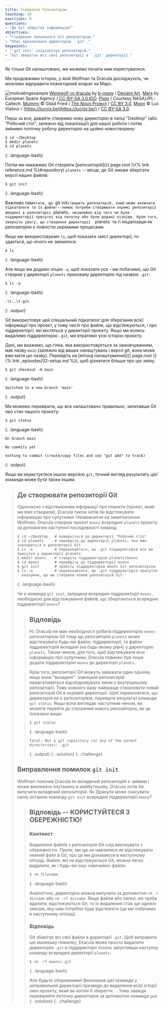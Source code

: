 ```yaml
---
title: Створення Репозиторію
teaching: 10
exercises: 0
questions:
- "Де Git зберігає інформацію?"
objectives:
- "Створення локального Git репозиторію."
- "Опис призначення директорію `.git`."
keypoints:
- "`git init` ініціалізує репозиторій."
- "Git зберігає всі свої репозиторії в `.git` директорії."
---
```


Як тільки Git налаштовано,
ми можемо почати ним користуватися.

Ми продовжимо історію, у якій Wolfman та Dracula досліджують,
чи можливо відправити планетарний апарат на Марс.

![motivatingexample](../fig/motivatingexample.png)
[Werewolf vs dracula](https://www.deviantart.com/b-maze/art/Werewolf-vs-Dracula-124893530)
by [b-maze](https://www.deviantart.com/b-maze) / [Deviant Art](https://www.deviantart.com/).
[Mars](https://en.wikipedia.org/wiki/File:OSIRIS_Mars_true_color.jpg) by European Space Agency /
[CC-BY-SA 3.0 IGO](https://creativecommons.org/licenses/by/3.0/deed.en).
[Pluto](https://commons.wikimedia.org/wiki/File:PIA19873-Pluto-NewHorizons-FlyingPastImage-20150714-transparent.png) /
Courtesy NASA/JPL-Caltech.
[Mummy](https://commons.wikimedia.org/wiki/File:Mummy_icon_-_Noun_Project_4070.svg)
&copy; Gilad Fried / [The Noun Project](https://thenounproject.com/) /
[CC BY 3.0](https://creativecommons.org/licenses/by/3.0/deed.en).
[Moon](https://commons.wikimedia.org/wiki/File:Lune_ico.png)
&copy; Luc Viatour / [https://lucnix.be](https://lucnix.be/) /
[CC BY-SA 3.0](https://creativecommons.org/licenses/by-sa/3.0/deed.en).



Перш за все, давайте створимо нову директорію в папці "Desktop" (або "Робочий стіл", залежно від локалізації) для нашої роботи і потім змінимо поточну робочу директорію на щойно новостворену:

~~~
$ cd ~/Desktop
$ mkdir planets
$ cd planets
~~~
{: .language-bash}

Потім ми накажемо Git створити [репозиторій]({{ page.root }}{% link reference.md %}#repository) `planets` 
-- місце, де Git зможе зберігати версії наших файлів:


~~~
$ git init
~~~
{: .language-bash}

Важливо пам`ятати, що `git init` створить репозиторій,
який може включати підкаталоги та їх файли---немає потреби створювати
окремі репозиторії вміщені в репозиторії  `planets`, незалежно від того
чи були піддиректорії присутні від початку або були додані пізніше. Крім того, зверніть увагу,
що створення директорії  `planets` та її ініціалізація як
репозиторію є повністю окремими процесами.

Якщо ми використовуємо `ls`, щоб показати зміст директорії,
то здається, що нічого не змінилося:

~~~
$ ls
~~~
{: .language-bash}

Але якщо ми додамо опцію `-a`, щоб показати усе -
ми побачимо, що Git створив у директорії `planets` приховану директорію під назвою `.git`:

~~~
$ ls -a
~~~
{: .language-bash}

~~~
.\t..\t.git
~~~
{: .output}

Git використовує цей спеціальний підкаталог для зберігання всієї інформації про проект, 
у тому числі про файли, що відстежуються, і про піддиректорії, які містяться у директорії проєкту.
Якщо ми колись видалимо піддиректорію `.git`,
ми втратимо усю історію проєкту.

Далі, ми вкажемо, що гілка, яка використовується за замовчуванням, має назву `main` 
(залежно від ваших налаштувань і версії
git, вона може вже мати цю назву).
Перейдіть на [епізод налаштування]({{ page.root }}{% link _episodes/02-setup.md %}), щоб дізнатися більше про цю зміну.

~~~
$ git checkout -b main
~~~
{: .language-bash}
~~~
Switched to a new branch 'main'
~~~
{: .output}


Ми можемо перевірити, що все налаштовано правильно,
запитавши Git про стан нашого проєкту:

~~~
$ git status
~~~
{: .language-bash}
~~~
On branch main

No commits yet

nothing to commit (create/copy files and use "git add" to track)
~~~
{: .output}

Якщо ви користуєтеся іншою версією `git`, точний
вигляд результату цієї команди може бути трохи іншим.

> ## Де створювати репозиторії Git 
>
> Одночасно з відстеженням інформації про планети (проєкт, який ми вже створили), 
> Dracula також хотів би відстежувати інформацію про супутники.
> Незважаючи на занепокоєння Wolfman, Dracula створює проєкт `moons` всередині `planets` 
> проєкту за допомогою наступної послідовності команд:
>
> ~~~
> $ cd ~/Desktop   # поверніться до директорії "Робочий стіл"
> $ cd planets     # перейдіть до директорії planets, яка вже знаходиться в репозиторії Git
> $ ls -a          # переконайтеся, що .git піддиректорія все ще присутня у директорії planets
> $ mkdir moons    # створіть піддиректорію planets/moons
> $ cd moons       # перейдіть до піддиректорії moons
> $ git init       # зробіть піддиректорію moons Git репозиторієм
> $ ls -a          # переконайтеся, що .git піддиректорія присутня - вказуючи, що ми створили новий репозиторій Git
> ~~~
> {: .language-bash}
>
> Чи є команда `git init`, запущена всередині піддиректорії `moons` , необхідною для 
> відстежування файлів, що зберігаються всередині піддиректорії `moons`?
> 
> > ## Відповідь
> >
> > Ні. Dracula не має необхідності робити піддиректорію `moons`  репозиторієм Git
> > тому що репозиторій `planets` може відстежувати будь-які файли, піддиректорії, та 
> > файли піддиректорій вкладені (на будь-якому рівні) у директорію `planets`.  Таким чином, для того, щоб відстежувати 
> > всю інформацію про супутники, Dracula повинен був лише додати піддиректорію `moons`
> > до директорії `planets`.
> > 
> > Крім того, репозиторії Git можуть заважати один одному, якщо вони "вкладені":
> > зовнішній репозиторій намагатиметься відсліідковувати зміни 
> > у внутрішньому репозиторії. Тому кожного разу найкраще створювати новий репозиторій Git
> > в окремій директорії. Щоб переконатися, що директорія не є репозиторієм,
> > перевірте результат команди `git status`. Якщо вона виглядає
> > наступним чином, ви можете перейти до створення нового репозиторію, як це показано
> > вище:
> >
> > ~~~
> > $ git status
> > ~~~
> > {: .language-bash}
> > ~~~
> > fatal: Not a git repository (or any of the parent directories): .git
> > ~~~
> > {: .output}
> {: .solution}
{: .challenge}
> ## Виправлення помилок `git init`
> Wolfman пояснив Dracula як вкладений репозиторій є зайвим і може викликати плутанину
> в майбутньому. Dracula хотів би вилучити вкладений репозиторій. Як Дракула може скасувати
> свою останню команду `git init` всередині піддиректорії `moons`?
>
> > ## Відповідь -- КОРИСТУЙТЕСЯ З ОБЕРЕЖНІСТЮ!
> >
> > ### Контекст
> > Видалення файлів з репозиторія Git слід виконувати з обережністю. Проте, ми ще не навчилися 
> > як відстежувати певний файл в Git; про це ми дізнаємося в наступному епізоді. Файли, 
> > які не відстежуються Git, можна легко видалити, як і будь-які інші «звичайні» файли:
> > ~~~
> > $ rm filename
> > ~~~
> > {: .language-bash}
> >
> > Аналогічно, директорію можна вилучити за допомогою `rm -r dirname` або `rm -rf dirname`.
> > Якщо файли або папки, які треба вдалити, відстежуються Git, то їх видалення 
> > стає ще однією зміною, яку нам потрібно буде відстежити (це ми побачимо в наступному епізоді).
> >
> > ### Відповідь
> > Git зберігає всі свої файли в директорії `.git`.
> > Щоб виправити цю маленьку помилку, Dracula може просто видалити директорію `.git`
> > в піддиректорії moons запустивши наступну команду всередині директорії `planets`:
> >
> > ~~~
> > $ rm -rf moons/.git
> > ~~~
> > {: .language-bash}
> >
> > Але будьте обережними! Виконання цієї команди у неправильній директорії призведе до видалення
> > всієї історії змін проєкту, який ви хотіли б зберегти.
 .
> > Тому завжди перевіряйте поточну директорію за допомогою команди `pwd`.
> {: .solution}
{: .challenge}

